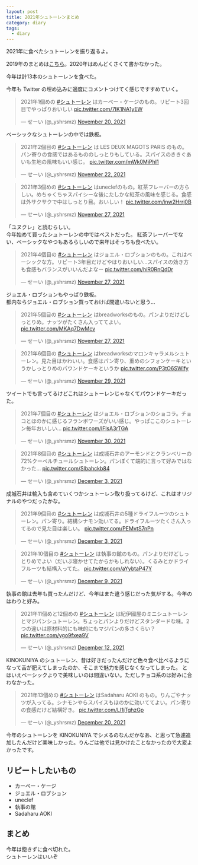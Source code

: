 ```yaml
---
layout: post
title: 2021年シュトーレンまとめ
category: diary
tags:
  - diary
---
```


2021年に食べたシュトーレンを振り返るよ。

2019年のまとめは[こちら](https://www.yslibrary.net/2020/02/03/2019-stollen-wrapup/)。2020年はめんどくさくて書かなかった。

今年は計13本のシュトーレンを食べた。

今年も Twitter の埋め込みに適度にコメントつけてく感じですすめていく。

<blockquote class="twitter-tweet"><p lang="ja" dir="ltr">2021年1個めの <a href="https://twitter.com/hashtag/%E3%82%B7%E3%83%A5%E3%83%88%E3%83%BC%E3%83%AC%E3%83%B3?src=hash&amp;ref_src=twsrc%5Etfw">#シュトーレン</a> はカーベー・ケージのもの。リピート3回目でやっぱりおいしい <a href="https://t.co/7IK1NA1yEW">pic.twitter.com/7IK1NA1yEW</a></p>&mdash; せーい (@_yshrsmz) <a href="https://twitter.com/_yshrsmz/status/1461884147337629701?ref_src=twsrc%5Etfw">November 20, 2021</a></blockquote>

ベーシックなシュトーレンの中では鉄板。

<blockquote class="twitter-tweet"><p lang="ja" dir="ltr">2021年2個目の <a href="https://twitter.com/hashtag/%E3%82%B7%E3%83%A5%E3%83%88%E3%83%BC%E3%83%AC%E3%83%B3?src=hash&amp;ref_src=twsrc%5Etfw">#シュトーレン</a> は LES DEUX MAGOTS PARIS のもの。パン寄りの食感ではあるもののしっとりもしている。スパイスのききぐあいも生地の風味もいい感じ。 <a href="https://t.co/mWk0MiPhI1">pic.twitter.com/mWk0MiPhI1</a></p>&mdash; せーい (@_yshrsmz) <a href="https://twitter.com/_yshrsmz/status/1462592118631763974?ref_src=twsrc%5Etfw">November 22, 2021</a></blockquote>

<blockquote class="twitter-tweet"><p lang="ja" dir="ltr">2021年3個めの <a href="https://twitter.com/hashtag/%E3%82%B7%E3%83%A5%E3%83%88%E3%83%BC%E3%83%AC%E3%83%B3?src=hash&amp;ref_src=twsrc%5Etfw">#シュトーレン</a> はuneclefのもの。紅茶フレーバーの方らしい。めちゃくちゃスパイシーな後にたしかな紅茶の風味を感じる。食感は外サクサクで中はしっとり目。おいしい！ <a href="https://t.co/inw2Hrrj0B">pic.twitter.com/inw2Hrrj0B</a></p>&mdash; せーい (@_yshrsmz) <a href="https://twitter.com/_yshrsmz/status/1464427095203803137?ref_src=twsrc%5Etfw">November 27, 2021</a></blockquote>

「ユヌクレ」と読むらしい。  
今年始めて買ったシュトーレンの中ではベストだった。
紅茶フレーバーでない、ベーシックなやつもあるらしいので来年はそっちも食べたい。

<blockquote class="twitter-tweet"><p lang="ja" dir="ltr">2021年4個目の <a href="https://twitter.com/hashtag/%E3%82%B7%E3%83%A5%E3%83%88%E3%83%BC%E3%83%AC%E3%83%B3?src=hash&amp;ref_src=twsrc%5Etfw">#シュトーレン</a> はジョエル・ロブションのもの。これはベーシックな方。リピート3年目だけどやはりおいしい…スパイスの効き方も食感もバランスがいいんだよなー <a href="https://t.co/hiR0RnQdDr">pic.twitter.com/hiR0RnQdDr</a></p>&mdash; せーい (@_yshrsmz) <a href="https://twitter.com/_yshrsmz/status/1464428866500325382?ref_src=twsrc%5Etfw">November 27, 2021</a></blockquote>

ジョエル・ロブションもやっぱり鉄板。  
都内ならジョエル・ロブション買っておけば間違いないと思う…

<blockquote class="twitter-tweet"><p lang="ja" dir="ltr">2021年5個目の <a href="https://twitter.com/hashtag/%E3%82%B7%E3%83%A5%E3%83%88%E3%83%BC%E3%83%AC%E3%83%B3?src=hash&amp;ref_src=twsrc%5Etfw">#シュトーレン</a> はbreadworksのもの。パンよりだけどしっとりめ。ナッツがたくさん入っててよい。 <a href="https://t.co/MKAq7DwMcv">pic.twitter.com/MKAq7DwMcv</a></p>&mdash; せーい (@_yshrsmz) <a href="https://twitter.com/_yshrsmz/status/1464430197428555776?ref_src=twsrc%5Etfw">November 27, 2021</a></blockquote>

<blockquote class="twitter-tweet"><p lang="ja" dir="ltr">2021年6個目の <a href="https://twitter.com/hashtag/%E3%82%B7%E3%83%A5%E3%83%88%E3%83%BC%E3%83%AC%E3%83%B3?src=hash&amp;ref_src=twsrc%5Etfw">#シュトーレン</a> はbreadworksのマロンキャラメルシュトーレン。見た目はかわいい。食感はパン寄り、重めのシフォンケーキというかしっとりめのパウンドケーキというか <a href="https://t.co/P3tO6SWlfy">pic.twitter.com/P3tO6SWlfy</a></p>&mdash; せーい (@_yshrsmz) <a href="https://twitter.com/_yshrsmz/status/1465139488024190976?ref_src=twsrc%5Etfw">November 29, 2021</a></blockquote>

ツイートでも言ってるけどこれはシュトーレンじゃなくてパウンドケーキだった。

<blockquote class="twitter-tweet"><p lang="ja" dir="ltr">2021年7個目の <a href="https://twitter.com/hashtag/%E3%82%B7%E3%83%A5%E3%83%88%E3%83%BC%E3%83%AC%E3%83%B3?src=hash&amp;ref_src=twsrc%5Etfw">#シュトーレン</a> はジョエル・ロブションのショコラ。チョコとほのかに感じるフランボワーズがいい感じ。やっぱここのシュトーレン毎年おいしい… <a href="https://t.co/lFlsA3rTGA">pic.twitter.com/lFlsA3rTGA</a></p>&mdash; せーい (@_yshrsmz) <a href="https://twitter.com/_yshrsmz/status/1465483083604316160?ref_src=twsrc%5Etfw">November 30, 2021</a></blockquote>

<blockquote class="twitter-tweet"><p lang="ja" dir="ltr">2021年8個目の <a href="https://twitter.com/hashtag/%E3%82%B7%E3%83%A5%E3%83%88%E3%83%BC%E3%83%AC%E3%83%B3?src=hash&amp;ref_src=twsrc%5Etfw">#シュトーレン</a> は成城石井のアーモンドとクランベリーの72%クーベルチュールシュトーレン。パンぽくて端的に言って好みではなかった… <a href="https://t.co/Slbahckb84">pic.twitter.com/Slbahckb84</a></p>&mdash; せーい (@_yshrsmz) <a href="https://twitter.com/_yshrsmz/status/1466588168812384256?ref_src=twsrc%5Etfw">December 3, 2021</a></blockquote>

成城石井は輸入も含めていくつかシュトーレン取り扱ってるけど、これはオリジナルのやつだったかな。

<blockquote class="twitter-tweet"><p lang="ja" dir="ltr">2021年9個目の <a href="https://twitter.com/hashtag/%E3%82%B7%E3%83%A5%E3%83%88%E3%83%BC%E3%83%AC%E3%83%B3?src=hash&amp;ref_src=twsrc%5Etfw">#シュトーレン</a> は成城石井の5種ドライフルーツのシュトーレン。パン寄り。結構シナモン効いてる。ドライフルーツたくさん入ってるので見た目は楽しい。 <a href="https://t.co/PEMvtS7nPn">pic.twitter.com/PEMvtS7nPn</a></p>&mdash; せーい (@_yshrsmz) <a href="https://twitter.com/_yshrsmz/status/1466589381402439685?ref_src=twsrc%5Etfw">December 3, 2021</a></blockquote>

<blockquote class="twitter-tweet"><p lang="ja" dir="ltr">2021年10個目の <a href="https://twitter.com/hashtag/%E3%82%B7%E3%83%A5%E3%83%88%E3%83%BC%E3%83%AC%E3%83%B3?src=hash&amp;ref_src=twsrc%5Etfw">#シュトーレン</a> は執事の館のもの。パンよりだけどしっとりめでよい（だいぶ寝かせてたからかもしれない）。くるみとかドライフルーツも結構入ってた。 <a href="https://t.co/aYybtaP47Y">pic.twitter.com/aYybtaP47Y</a></p>&mdash; せーい (@_yshrsmz) <a href="https://twitter.com/_yshrsmz/status/1468750958918533121?ref_src=twsrc%5Etfw">December 9, 2021</a></blockquote>

執事の館は去年も買ったんだけど、今年はまた違う感じだった気がする。今年のはわりと好み。

<blockquote class="twitter-tweet"><p lang="ja" dir="ltr">2021年11個めと12個めの <a href="https://twitter.com/hashtag/%E3%82%B7%E3%83%A5%E3%83%88%E3%83%BC%E3%83%AC%E3%83%B3?src=hash&amp;ref_src=twsrc%5Etfw">#シュトーレン</a> は紀伊國屋のミニシュトーレンとマジパンシュトーレン。ちょっとパンよりだけどスタンダードな味。2つの違いは原材料的にも味的にもマジパンの多さくらい？ <a href="https://t.co/ygo9fxea9V">pic.twitter.com/ygo9fxea9V</a></p>&mdash; せーい (@_yshrsmz) <a href="https://twitter.com/_yshrsmz/status/1469836448291749893?ref_src=twsrc%5Etfw">December 12, 2021</a></blockquote>

KINOKUNIYA のシュトーレン、昔は好きだったんだけど色々食べ比べるようになって舌が肥えてしまったのか、そこまで魅力を感じなくなってしまった。
とはいえベーシックよりで美味しいのは間違いない。ただしチョコ系のは好みに合わなかった。

<blockquote class="twitter-tweet"><p lang="ja" dir="ltr">2021年13個めの <a href="https://twitter.com/hashtag/%E3%82%B7%E3%83%A5%E3%83%88%E3%83%BC%E3%83%AC%E3%83%B3?src=hash&amp;ref_src=twsrc%5Etfw">#シュトーレン</a> はSadaharu AOKI のもの。りんごやナッツが入ってる。シナモンやらスパイスもほのかに効いててよい。パン寄りの食感だけど結構好き。 <a href="https://t.co/LI1jTghzGp">pic.twitter.com/LI1jTghzGp</a></p>&mdash; せーい (@_yshrsmz) <a href="https://twitter.com/_yshrsmz/status/1472737242368327682?ref_src=twsrc%5Etfw">December 20, 2021</a></blockquote>

今年のシュトーレンを KINOKUNIYA でシメるのなんだかなあ、と思って急遽追加したんだけど美味しかった。りんごは他では見かけたことなかったので大変よかったです。

## リピートしたいもの

- カーベー・ケージ
- ジョエル・ロブション
- uneclef
- 執事の館
- Sadaharu AOKI

## まとめ

今年は飽きずに食べ切れた。  
シュトーレンはいいぞ

